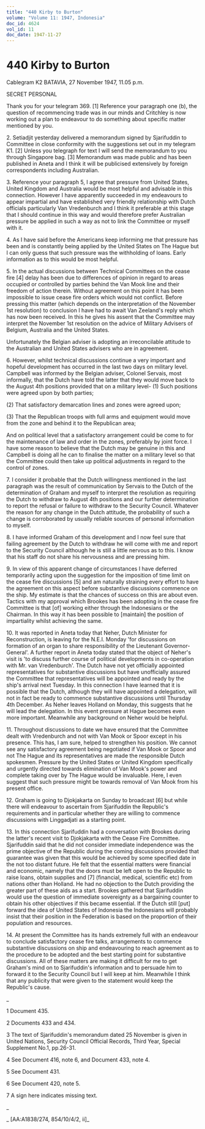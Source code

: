 ```yaml
---
title: "440 Kirby to Burton"
volume: "Volume 11: 1947, Indonesia"
doc_id: 4624
vol_id: 11
doc_date: 1947-11-27
---
```


# 440 Kirby to Burton

Cablegram K2 BATAVIA, 27 November 1947, 11.05 p.m.

SECRET PERSONAL

Thank you for your telegram 369. [1] Reference your paragraph one (b), the question of recommencing trade was in our minds and Critchley is now working out a plan to endeavour to do something about specific matter mentioned by you.

2\. Setiadjit yesterday delivered a memorandum signed by Sjarifuddin to Committee in close conformity with the suggestions set out in my telegram K1. [2] Unless you telegraph for text I will send the memorandum to you through Singapore bag. [3] Memorandum was made public and has been published in Aneta and I think it will be publicised extensively by foreign correspondents including Australian.

3\. Reference your paragraph 5, I agree that pressure from United States, United Kingdom and Australia would be most helpful and advisable in this connection. However I have apparently succeeded in my endeavours to appear impartial and have established very friendly relationship with Dutch officials particularly Van Vredenburch and I think it preferable at this stage that I should continue in this way and would therefore prefer Australian pressure be applied in such a way as not to link the Committee or myself with it.

4\. As I have said before the Americans keep informing me that pressure has been and is constantly being applied by the United States on The Hague but I can only guess that such pressure was the withholding of loans. Early information as to this would be most helpful.

5\. In the actual discussions between Technical Committees on the cease fire [4] delay has been due to differences of opinion in regard to areas occupied or controlled by parties behind the Van Mook line and their freedom of action therein. Without agreement on this point it has been impossible to issue cease fire orders which would not conflict. Before pressing this matter (which depends on the interpretation of the November 1st resolution) to conclusion I have had to await Van Zeeland's reply which has now been received. In this he gives his assent that the Committee may interpret the November 1st resolution on the advice of Military Advisers of Belgium, Australia and the United States.

Unfortunately the Belgian adviser is adopting an irreconcilable attitude to the Australian and United States advisers who are in agreement.

6\. However, whilst technical discussions continue a very important and hopeful development has occurred in the last two days on military level. Campbell was informed by the Belgian adviser, Colonel Servais, most informally, that the Dutch have told the latter that they would move back to the August 4th positions provided that on a military level- (1) Such positions were agreed upon by both parties;

(2) That satisfactory demarcation lines and zones were agreed upon;

(3) That the Republican troops with full arms and equipment would move from the zone and behind it to the Republican area;

And on political level that a satisfactory arrangement could be come to for the maintenance of law and order in the zones, preferably by joint force. I have some reason to believe that the Dutch may be genuine in this and Campbell is doing all he can to finalise the matter on a military level so that the Committee could then take up political adjustments in regard to the control of zones.

7\. I consider it probable that the Dutch willingness mentioned in the last paragraph was the result of communication by Servais to the Dutch of the determination of Graham and myself to interpret the resolution as requiring the Dutch to withdraw to August 4th positions and our further determination to report the refusal or failure to withdraw to the Security Council. Whatever the reason for any change in the Dutch attitude, the probability of such a change is corroborated by usually reliable sources of personal information to myself.

8\. I have informed Graham of this development and I now feel sure that failing agreement by the Dutch to withdraw he will come with me and report to the Security Council although he is still a little nervous as to this. I know that his staff do not share his nervousness and are pressing him.

9\. In view of this apparent change of circumstances I have deferred temporarily acting upon the suggestion for the imposition of time limit on the cease fire discussions [5] and am naturally straining every effort to have the agreement on this aspect before substantive discussions commence on the ship. My estimate is that the chances of success on this are about even. Tactics with my approval which Brookes has been adopting in the cease fire Committee is that [of] working either through the Indonesians or the Chairman. In this way it has been possible to [maintain] the position of impartiality whilst achieving the same.

10\. It was reported in Aneta today that Neher, Dutch Minister for Reconstruction, is leaving for the N.E.I. Monday 'for discussions on formation of an organ to share responsibility of the Lieutenant Governor-General'. A further report in Aneta today stated that the object of Neher's visit is 'to discuss further course of political developments in co-operation with Mr. van Vredenburch'. The Dutch have not yet officially appointed representatives for substantive discussions but have unofficially assured the Committee that representatives will be appointed and ready by the ship's arrival next Tuesday. In this connection I have learned that it is possible that the Dutch, although they will have appointed a delegation, will not in fact be ready to commence substantive discussions until Thursday 4th December. As Neher leaves Holland on Monday, this suggests that he will lead the delegation. In this event pressure at Hague becomes even more important. Meanwhile any background on Neher would be helpful.

11\. Throughout discussions to date we have ensured that the Committee dealt with Vredenburch and not with Van Mook or Spoor except in his presence. This has, I am sure, helped to strengthen his position. We cannot see any satisfactory agreement being negotiated if Van Mook or Spoor and not The Hague and its representatives are made the responsible Dutch spokesmen. Pressure by the United States or United Kingdom specifically and urgently directed towards elimination of Van Mook's power and complete taking over by The Hague would be invaluable. Here, I even suggest that such pressure might be towards removal of Van Mook from his present office.

12\. Graham is going to Djokjakarta on Sunday to broadcast [6] but while there will endeavour to ascertain from Sjarifuddin the Republic's requirements and in particular whether they are willing to commence discussions with Linggadjati as a starting point.

13\. In this connection Sjarifuddin had a conversation with Brookes during the latter's recent visit to Djokjakarta with the Cease Fire Committee. Sjarifuddin said that he did not consider immediate independence was the prime objective of the Republic during the coming discussions provided that guarantee was given that this would be achieved by some specified date in the not too distant future. He felt that the essential matters were financial and economic, namely that the doors must be left open to the Republic to raise loans, obtain supplies and [7] (financial, medical, scientific etc) from nations other than Holland. He had no objection to the Dutch providing the greater part of these aids as a start. Brookes gathered that Sjarifuddin would use the question of immediate sovereignty as a bargaining counter to obtain his other objectives if this became essential. If the Dutch still [put] forward the idea of United States of Indonesia the Indonesians will probably insist that their position in the Federation is based on the proportion of their population and resources.

14\. At present the Committee has its hands extremely full with an endeavour to conclude satisfactory cease fire talks, arrangements to commence substantive discussions on ship and endeavouring to reach agreement as to the procedure to be adopted and the best starting point for substantive discussions. All of these matters are making it difficult for me to get Graham's mind on to Sjarifuddin's information and to persuade him to forward it to the Security Council but I will keep at him. Meanwhile I think that any publicity that were given to the statement would keep the Republic's cause.

_

1 Document 435.

2 Documents 433 and 434.

3 The text of Sjarifuddin's memorandum dated 25 November is given in United Nations, Security Council Official Records, Third Year, Special Supplement No.1, pp.26-31.

4 See Document 416, note 6, and Document 433, note 4.

5 See Document 431.

6 See Document 420, note 5.

7 A sign here indicates missing text.

_

_ [AA:A1838/274, 854/10/4/2, ii]_
